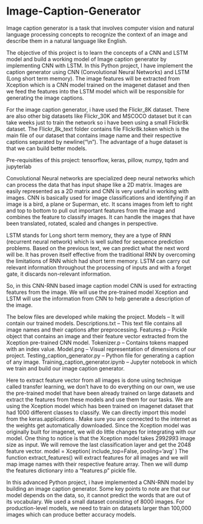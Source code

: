 # Image-Caption-Generator

Image caption generator is a task that involves computer vision and natural language processing concepts to recognize the context of an image and describe them in a natural language like English.

The objective of this project is to learn the concepts of a CNN and LSTM model and build a working model of Image caption generator by implementing CNN with LSTM. In this Python project, I have implement the caption generator using CNN (Convolutional Neural Networks) and LSTM (Long short term memory). The image features will be extracted from Xception which is a CNN model trained on the imagenet dataset and then we feed the features into the LSTM model which will be responsible for generating the image captions.

For the image caption generator, i have used the Flickr_8K dataset. There are also other big datasets like Flickr_30K and MSCOCO dataset but it can take weeks just to train the network so i have been using a small Flickr8k dataset. The Flickr_8k_text folder contains file Flickr8k.token which is the main file of our dataset that contains image name and their respective captions separated by newline(“\n”). The advantage of a huge dataset is that we can build better models.

Pre-requisities of this project: tensorflow, keras, pillow, numpy, tqdm and jupyterlab

Convolutional Neural networks are specialized deep neural networks which can process the data that has input shape like a 2D matrix. Images are easily represented as a 2D matrix and CNN is very useful in working with images. CNN is basically used for image classifications and identifying if an image is a bird, a plane or Superman, etc. It scans images from left to right and top to bottom to pull out important features from the image and combines the feature to classify images. It can handle the images that have been translated, rotated, scaled and changes in perspective.

LSTM stands for Long short term memory, they are a type of RNN (recurrent neural network) which is well suited for sequence prediction problems. Based on the previous text, we can predict what the next word will be. It has proven itself effective from the traditional RNN by overcoming the limitations of RNN which had short term memory. LSTM can carry out relevant information throughout the processing of inputs and with a forget gate, it discards non-relevant information.

So, in this CNN-RNN based image caption model CNN is used for extracting features from the image. We will use the pre-trained model Xception and LSTM will use the information from CNN to help generate a description of the image.

The below files are developed while making the project.
Models – It will contain our trained models.
Descriptions.txt – This text file contains all image names and their captions after preprocessing.
Features.p – Pickle object that contains an image and their feature vector extracted from the Xception pre-trained CNN model.
Tokenizer.p – Contains tokens mapped with an index value.
Model.png – Visual representation of dimensions of our project.
Testing_caption_generator.py – Python file for generating a caption of any image.
Training_caption_generator.ipynb – Jupyter notebook in which we train and build our image caption generator.

Here to extract feature vector from all images is done using technique called transfer learning, we don’t have to do everything on our own, we use the pre-trained model that have been already trained on large datasets and extract the features from these models and use them for our tasks. We are using the Xception model which has been trained on imagenet dataset that had 1000 different classes to classify. We can directly import this model from the keras.applications . Make sure you are connected to the internet as the weights get automatically downloaded. Since the Xception model was originally built for imagenet, we will do little changes for integrating with our model. One thing to notice is that the Xception model takes 299*299*3 image size as input. We will remove the last classification layer and get the 2048 feature vector.
model = Xception( include_top=False, pooling=’avg’ )
The function extract_features() will extract features for all images and we will map image names with their respective feature array. Then we will dump the features dictionary into a “features.p” pickle file.

In this advanced Python project, i have implemented a CNN-RNN model by building an image caption generator. Some key points to note are that our model depends on the data, so, it cannot predict the words that are out of its vocabulary. We used a small dataset consisting of 8000 images. For production-level models, we need to train on datasets larger than 100,000 images which can produce better accuracy models.